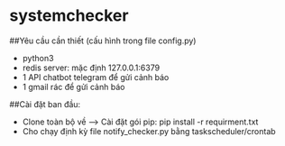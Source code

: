 # systemchecker
##Yêu cầu cần thiết (cấu hình trong file config.py)
- python3
- redis server: mặc định 127.0.0.1:6379
- 1 API chatbot telegram để gửi cảnh báo
- 1 gmail rác để gửi cảnh báo

##Cài đặt ban đầu:
- Clone toàn bộ về --> Cài đặt gói pip: pip install -r requirment.txt
- Cho chạy định kỳ file notify_checker.py bằng taskscheduler/crontab